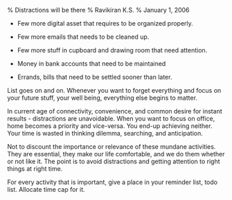 % Distractions will be there
% Ravikiran K.S.
% January 1, 2006


  - Few more digital asset that requires to be organized properly.

  - Few more emails that needs to be cleaned up.

  - Few more stuff in cupboard and drawing room that need attention.

  - Money in bank accounts that need to be maintained

  - Errands, bills that need to be settled sooner than later.

List goes on and on. Whenever you want to forget everything and focus on
your future stuff, your well being, everything else begins to matter.

In current age of connectivity, convenience, and common desire for
instant results - distractions are unavoidable. When you want to focus
on office, home becomes a priority and vice-versa. You end-up achieving
neither. Your time is wasted in thinking dilemma, searching, and
anticipation.

Not to discount the importance or relevance of these mundane activities.
They are essential, they make our life comfortable, and we do them
whether or not like it. The point is to avoid distractions and getting
attention to right things at right time.

For every activity that is important, give a place in your reminder
list, todo list. Allocate time cap for it.

